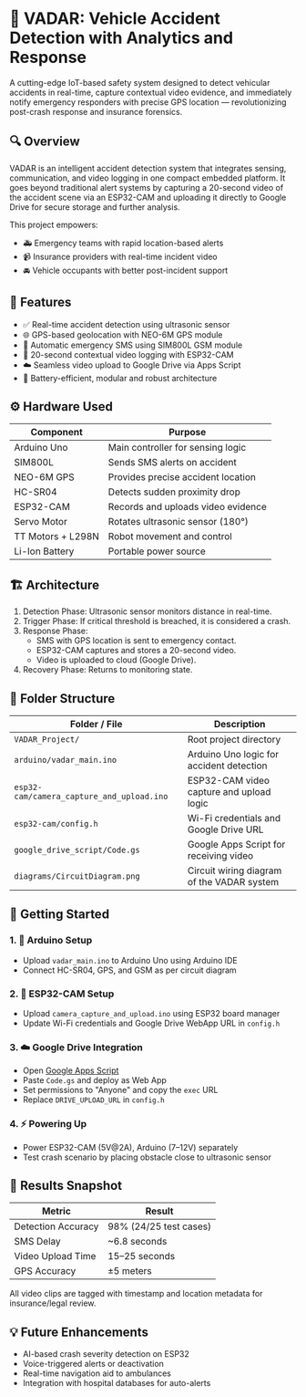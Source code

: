 # 🚗 VADAR: Vehicle Accident Detection with Analytics and Response

A cutting-edge IoT-based safety system designed to detect vehicular accidents in real-time, capture contextual video evidence, and immediately notify emergency responders with precise GPS location — revolutionizing post-crash response and insurance forensics.


## 🔍 Overview

VADAR is an intelligent accident detection system that integrates sensing, communication, and video logging in one compact embedded platform. It goes beyond traditional alert systems by capturing a 20-second video of the accident scene via an ESP32-CAM and uploading it directly to Google Drive for secure storage and further analysis.

This project empowers:
- 🚑 Emergency teams with rapid location-based alerts
- 📹 Insurance providers with real-time incident video
- 🚘 Vehicle occupants with better post-incident support


## 🧠 Features

- ✅ Real-time accident detection using ultrasonic sensor
- 🌐 GPS-based geolocation with NEO-6M GPS module
- 📲 Automatic emergency SMS using SIM800L GSM module
- 🎥 20-second contextual video logging with ESP32-CAM
- ☁️ Seamless video upload to Google Drive via Apps Script
- 🔋 Battery-efficient, modular and robust architecture


## ⚙️ Hardware Used

| Component        | Purpose                            |
|------------------|-------------------------------------|
| Arduino Uno      | Main controller for sensing logic   |
| SIM800L          | Sends SMS alerts on accident        |
| NEO-6M GPS       | Provides precise accident location  |
| HC-SR04          | Detects sudden proximity drop       |
| ESP32-CAM        | Records and uploads video evidence  |
| Servo Motor      | Rotates ultrasonic sensor (180°)    |
| TT Motors + L298N| Robot movement and control          |
| Li-Ion Battery   | Portable power source               |


## 🏗️ Architecture

1. Detection Phase: Ultrasonic sensor monitors distance in real-time.
2. Trigger Phase: If critical threshold is breached, it is considered a crash.
3. Response Phase:
    - SMS with GPS location is sent to emergency contact.
    - ESP32-CAM captures and stores a 20-second video.
    - Video is uploaded to cloud (Google Drive).
4. Recovery Phase: Returns to monitoring state.


## 📂 Folder Structure

| Folder / File                         | Description                                |
|--------------------------------------|--------------------------------------------|
| `VADAR_Project/`                     | Root project directory                     |
| `arduino/vadar_main.ino`            | Arduino Uno logic for accident detection   |
| `esp32-cam/camera_capture_and_upload.ino` | ESP32-CAM video capture and upload logic  |
| `esp32-cam/config.h`                | Wi-Fi credentials and Google Drive URL     |
| `google_drive_script/Code.gs`       | Google Apps Script for receiving video     |
| `diagrams/CircuitDiagram.png`       | Circuit wiring diagram of the VADAR system |


## 🚀 Getting Started

### 1. 🧠 Arduino Setup
- Upload `vadar_main.ino` to Arduino Uno using Arduino IDE
- Connect HC-SR04, GPS, and GSM as per circuit diagram

### 2. 🎥 ESP32-CAM Setup
- Upload `camera_capture_and_upload.ino` using ESP32 board manager
- Update Wi-Fi credentials and Google Drive WebApp URL in `config.h`

### 3. ☁️ Google Drive Integration
- Open [Google Apps Script](https://script.google.com)
- Paste `Code.gs` and deploy as Web App
- Set permissions to "Anyone" and copy the `exec` URL
- Replace `DRIVE_UPLOAD_URL` in `config.h`

### 4. ⚡ Powering Up
- Power ESP32-CAM (5V@2A), Arduino (7–12V) separately
- Test crash scenario by placing obstacle close to ultrasonic sensor


## 🧪 Results Snapshot

| Metric            | Result                          |
|-------------------|---------------------------------|
| Detection Accuracy| 98% (24/25 test cases)          |
| SMS Delay         | ~6.8 seconds                    |
| Video Upload Time | 15–25 seconds                   |
| GPS Accuracy      | ±5 meters                       |

All video clips are tagged with timestamp and location metadata for insurance/legal review.

## 💡 Future Enhancements

- AI-based crash severity detection on ESP32
- Voice-triggered alerts or deactivation
- Real-time navigation aid to ambulances
- Integration with hospital databases for auto-alerts
